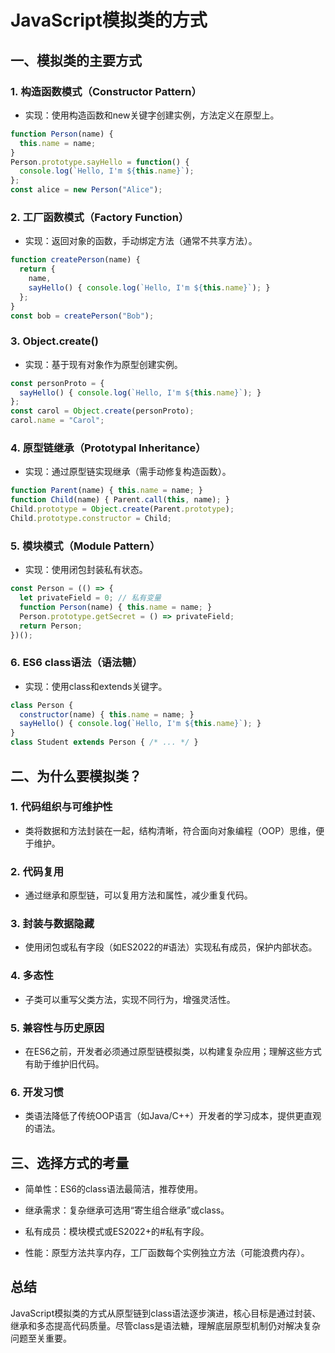 # JavaScript模拟类的方式

## **一、模拟类的主要方式**

### 1. **构造函数模式（Constructor Pattern）**

- 实现：使用构造函数和new关键字创建实例，方法定义在原型上。

```javascript
function Person(name) {
  this.name = name;
}
Person.prototype.sayHello = function() {
  console.log(`Hello, I'm ${this.name}`);
};
const alice = new Person("Alice");
```

### 2. **工厂函数模式（Factory Function）**

- 实现：返回对象的函数，手动绑定方法（通常不共享方法）。

```javascript
function createPerson(name) {
  return {
    name,
    sayHello() { console.log(`Hello, I'm ${this.name}`); }
  };
}
const bob = createPerson("Bob");
```

### 3. **Object.create()**

- 实现：基于现有对象作为原型创建实例。

```javascript
const personProto = {
  sayHello() { console.log(`Hello, I'm ${this.name}`); }
};
const carol = Object.create(personProto);
carol.name = "Carol";
```

### 4. **原型链继承（Prototypal Inheritance）**

- 实现：通过原型链实现继承（需手动修复构造函数）。

```javascript
function Parent(name) { this.name = name; }
function Child(name) { Parent.call(this, name); }
Child.prototype = Object.create(Parent.prototype);
Child.prototype.constructor = Child;
```

### 5. **模块模式（Module Pattern）**

- 实现：使用闭包封装私有状态。

```javascript
const Person = (() => {
  let privateField = 0; // 私有变量
  function Person(name) { this.name = name; }
  Person.prototype.getSecret = () => privateField;
  return Person;
})();
```

### 6. **ES****6 class语****法（语法糖）**

- 实现：使用class和extends关键字。

```javascript
class Person {
  constructor(name) { this.name = name; }
  sayHello() { console.log(`Hello, I'm ${this.name}`); }
}
class Student extends Person { /* ... */ }
```

## **二、为什么要模拟类？**

### 1. **代码组织与可维护性**

- 类将数据和方法封装在一起，结构清晰，符合面向对象编程（OOP）思维，便于维护。

### 2. **代码复用**

- 通过继承和原型链，可以复用方法和属性，减少重复代码。

### 3. **封装与数据隐藏**

- 使用闭包或私有字段（如ES2022的#语法）实现私有成员，保护内部状态。

### 4. **多态性**

- 子类可以重写父类方法，实现不同行为，增强灵活性。

### 5. **兼容性与历史原因**

- 在ES6之前，开发者必须通过原型链模拟类，以构建复杂应用；理解这些方式有助于维护旧代码。

### 6. **开发习惯**

- 类语法降低了传统OOP语言（如Java/C++）开发者的学习成本，提供更直观的语法。

## **三、选择方式的考量**

- 简单性：ES6的class语法最简洁，推荐使用。

- 继承需求：复杂继承可选用“寄生组合继承”或class。

- 私有成员：模块模式或ES2022+的#私有字段。

- 性能：原型方法共享内存，工厂函数每个实例独立方法（可能浪费内存）。

## **总结**

JavaScript模拟类的方式从原型链到class语法逐步演进，核心目标是通过封装、继承和多态提高代码质量。尽管class是语法糖，理解底层原型机制仍对解决复杂问题至关重要。